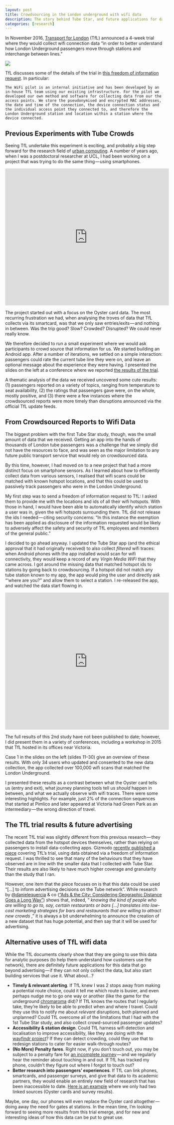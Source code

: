 ```yaml
---
layout: post
title: Crowdsourcing in the London underground with wifi data
description: The story behind Tube Star, and future applications for data in transport networks.
categories: [research]
---
```


In November 2016, [Transport for London](https://medium.com/u/b3a1ef9bf0a5) (TfL) announced a 4-week trial where they would collect wifi connection data “in order to better understand how London Underground passengers move through stations and interchange between lines.”

<img data-image-id="1*r12Ve16SLX7vuU2UbC_Akg.png" data-width="1120" data-height="798" src="https://cdn-images-1.medium.com/max/600/1*r12Ve16SLX7vuU2UbC_Akg.png">

TfL discusses some of the details of the trial in [this freedom of information request](https://www.whatdotheyknow.com/request/london_underground_wifi_data_tri#incoming-925338). In particular:

```
The WiFi pilot is an internal initiative and has been developed by an in-house TfL team using our existing infrastructure. For the pilot we developed our own method and software for collecting data from our the access points. We store the pseudonymised and encrypted MAC addresses, the date and time of the connection, the device connection status and the individual access point they connected to, and therefore the London Underground station and location within a station where the device connected.
```

## Previous Experiments with Tube Crowds
Seeing TfL undertake this experiment is exciting, and probably a big step forward for the research field of [urban computing](https://en.wikipedia.org/wiki/Urban_computing). A number of years ago, when I was a postdoctoral researcher at UCL, I had been working on a project that was trying to do the same thing — using smartphones.

<iframe src="https://www.slideshare.net/slideshow/embed_code/key/o6wWTqRaPpwsct" width="525" height="438" frameborder="0" scrolling="no"></iframe>

The project started out with a focus on the Oyster card data. The most recurring frustration we had, when analysing the troves of data that TfL collects via its smartcard, was that we only saw entries/exits — and nothing in between. Was the trip good? Slow? Crowded? Disrupted? We could never really know.

We therefore decided to run a small experiment where we would ask participants to crowd source that information for us. We started building an Android app. After a number of iterations, we settled on a simple interaction: passengers could rate the current tube line they were on, and leave an optional message about the experience they were having. I presented the slides on the left at a conference where we reported [the results of the trial](http://nlathia.github.io/papers/lathia_mobiquitous14.pdf).

A thematic analysis of the data we received uncovered some cute results: (1) passengers reported on a variety of topics, ranging from temperature to seat availability, (2) the ratings that passengers gave were, on the whole, mostly positive, and (3) there were a few instances where the crowdsourced reports were more timely than disruptions announced via the official TfL update feeds.

## From Crowdsourced Reports to Wifi Data
The biggest problem with the first Tube Star study, though, was the small amount of data that we received. Getting an app into the hands of thousands of London tube passengers was a challenge that we simply did not have the resources to face, and was seen as the major limitation to any future public transport service that would rely on crowdsourced data.

By this time, however, I had moved on to a new project that had a more distinct focus on smartphone sensors. As I learned about how to efficiently collect data from various sensors, I realised that wifi scans could be matched with known hotspot locations, and that this could be used to passively track passengers who were in the London Underground.

My first step was to send a freedom of information request to TfL: I asked them to provide me with the locations and ids of all their wifi hotspots. With those in hand, I would have been able to automatically identify which station a user was in, given the wifi hotspots surrounding them. TfL did not release the ids I needed — citing security concerns: “In this instance the exemption has been applied as disclosure of the information requested would be likely to adversely affect the safety and security of TfL employees and members of the general public.”

I decided to go ahead anyway. I updated the Tube Star app (and the ethical approval that it had originally received) to also collect _filtered_ wifi traces: when Android phones with the app installed would scan for wifi connectivity, they would keep a record of any _Virgin Media WiFi_ that they came across. I got around the missing data that matched hotspot ids to stations by going back to crowdsourcing. If a hotspot did not match any tube station known to my app, the app would ping the user and directly ask “‘where are you?” and allow them to select a station. I re-released the app, and watched the data start flowing in.

<iframe src="https://www.slideshare.net/slideshow/embed_code/key/BIHyLfjCZssRmA" width="525" height="438" frameborder="0" scrolling="no"></iframe>

The full results of this 2nd study have not been published to date; however, I did present them in a variety of conferences, including a workshop in 2015 that TfL hosted in its offices near Victoria.

Case 1 in the slides on the left (slides 11–30) give an overview of these results. With only 34 users who updated and consented to the new data collection, the app collected over 100,000 wifi scans that matched the London Underground.

I presented these results as a contrast between what the Oyster card tells us (entry and exit), what journey planning tools tell us _should_ happen in between, and what we actually observe with wifi traces. There were some interesting highlights. For example, just 2% of the connection sequences that started at Pimlico and later appeared at Victoria had Green Park as an intermediary — the wrong direction of travel.

## The TfL trial results & future advertising
The recent TfL trial was slightly different from this previous research — they collected data from the hotspot devices themselves, rather than relying on passengers to install data-collecting apps. Gizmodo [recently published a piece](http://www.gizmodo.co.uk/2017/02/heres-what-tfl-learned-from-tracking-your-phone-on-the-tube/) covering TfL’s trial, using data obtained via a freedom of information request. I was thrilled to see that many of the behaviours that they have observed are in line with the smaller data that I collected with Tube Star. Their results are also likely to have much higher coverage and granularity than the study that I ran.

However, one item that the piece focuses on is that this data could be used “[…] to inform advertising decisions on the Tube network”. While research by [@danielequercia](https://medium.com/u/fde9bc1b0463) & co ([“Ads & the City: Considering Geographic Distance Goes a Long Way”](http://researchswinger.org/publications/trumper12ads.pdf)) shows that, indeed, “ _knowing the kind of people who are willing to go to, say, certain restaurants or bars […] translates into low-cost marketing strategies for bars and restaurants that are willing to attract new crowds_ ,” it is always a bit underwhelming to announce the creation of a new dataset that has huge potential, and then say that it will be used for advertising.

## Alternative uses of TfL wifi data
While the TfL documents clearly show that they are going to use this data for analytic purposes (to help them understand how customers use the network), there are definitely future applications for this data that go beyond advertising — if they can not only collect the data, but also start building services that use it. What about…?
* **Timely & relevant alerting**. If TfL knew I was 2 stops away from making a potential route choice, could it tell me which route is busier, and even perhaps nudge me to go one way or another (like the game for the underground [chromaroma](https://twitter.com/chromaroma) did)? If TfL knows the routes that I regularly take, they’re likely to be able to predict when and where I travel. Could they use this to notify me about _relevant_ disruptions, both planned and unplanned? Could TfL overcome all of the limitations that I had with the 1st Tube Star study, and also collect crowd-sourced passenger updates?
* **Accessibility & station design**. Could TfL harness wifi detection and localisation to improve accessibility, like they are doing with the [wayfindr project](https://tfl.gov.uk/info-for/media/press-releases/2015/december/wayfindr-launches-with-major-london-underground-trial-at-euston)? If they can detect crowding, could they use that to redesign stations to cater for easier walk-through routes?
* **(No More) Penalty fares**. Right now, if you don’t touch out, you may be subject to a penalty fare for [an incomplete journey](https://tfl.gov.uk/fares-and-payments/oyster/using-oyster/incomplete-journeys) — and we regularly hear the reminder about touching in and out. If TfL has tracked my phone, couldn’t they figure out where I forgot to touch out?
* **Better research into passengers’ experiences**. If TfL can link phones, smartcards, and passenger surveys, and give that data to its academic partners, they would enable an entirely new field of research that has been inaccessible to date. [Here is an example](https://www.slideshare.net/neal.lathia/how-smart-is-your-smart-card) where we only had two linked sources (Oyster cards and survey results).

Maybe, one day, our phones will even replace the Oyster card altogether — doing away the need for gates at stations. In the mean time, I’m looking forward to seeing more results from this trial emerge, and for new and interesting ideas of how this data can be put to great use.